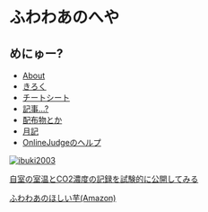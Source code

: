 <h1 title={null}>ふわわあのへや</h1>

## めにゅー?

- [About](/about)
- [きろく](/log)
- [チートシート](/cheatsheet)
- [記事…?](/article)
- [配布物とか](/distributes)
- [月記](/diary)
- [OnlineJudgeのヘルプ](/oj_help)

[![ibuki2003](https://img.shields.io/endpoint?url=https%3A%2F%2Fatcoder-badges.now.sh%2Fapi%2Fatcoder%2Fjson%2Fibuki2003)](https://atcoder.jp/users/ibuki2003)

[自室の室温とCO2濃度の記録を試験的に公開してみる](https://fuwa.dev/roomtemp_chart/)

[ふわわあのほしい芋(Amazon)](https://www.amazon.jp/hz/wishlist/ls/349NYN0BZ9UI7?ref_=wl_share)
